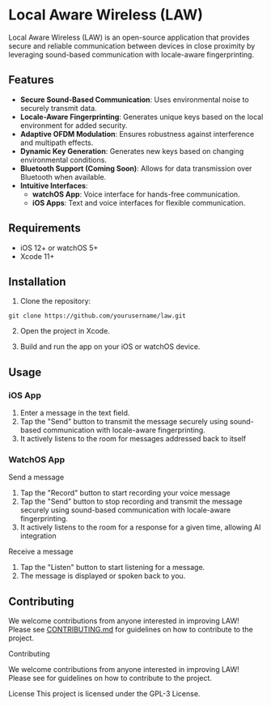 # Local Aware Wireless (LAW)

Local Aware Wireless (LAW) is an open-source application that provides secure and reliable communication between devices in close proximity by leveraging sound-based communication with locale-aware fingerprinting.

## Features

* **Secure Sound-Based Communication**: Uses environmental noise to securely transmit data.
* **Locale-Aware Fingerprinting**: Generates unique keys based on the local environment for added security.
* **Adaptive OFDM Modulation**: Ensures robustness against interference and multipath effects.
* **Dynamic Key Generation**: Generates new keys based on changing environmental conditions.
* **Bluetooth Support (Coming Soon)**: Allows for data transmission over Bluetooth when available.
* **Intuitive Interfaces**:
	+ **watchOS App**: Voice interface for hands-free communication.
	+ **iOS Apps**: Text and voice interfaces for flexible communication.

## Requirements

* iOS 12+ or watchOS 5+
* Xcode 11+

## Installation

1. Clone the repository:
```
git clone https://github.com/yourusername/law.git
```

2. Open the project in Xcode.

3. Build and run the app on your iOS or watchOS device.

## Usage

### iOS App

1. Enter a message in the text field.
2. Tap the "Send" button to transmit the message securely using sound-based communication with locale-aware fingerprinting.
3. It actively listens to the room for messages addressed back to itself

### WatchOS App

Send a message

1. Tap the "Record" button to start recording your voice message
2. Tap the "Send" button to stop recording and transmit the message securely using sound-based communication with locale-aware fingerprinting.
3. It actively listens to the room for a response for a given time, allowing AI integration

Receive a message

1. Tap the "Listen" button to start listening for a message.
2. The message is displayed or spoken back to you.

## Contributing

We welcome contributions from anyone interested in improving LAW! Please see [CONTRIBUTING.md](https://github.com/nightmedia/law/blob/master/CONTRIBUTING.md) for guidelines on how to contribute to the project.


Contributing

We welcome contributions from anyone interested in improving LAW! Please see for guidelines on how to contribute to the project.

License
This project is licensed under the GPL-3 License.
